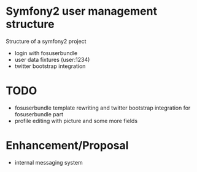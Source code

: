 Symfony2 user management structure
========================

Structure of a symfony2 project
- login with fosuserbundle
- user data fixtures (user:1234)
- twitter bootstrap integration

TODO
====
- fosuserbundle template rewriting and twitter bootstrap integration for fosuserbundle part
- profile editing with picture and some more fields

Enhancement/Proposal
=====
- internal messaging system